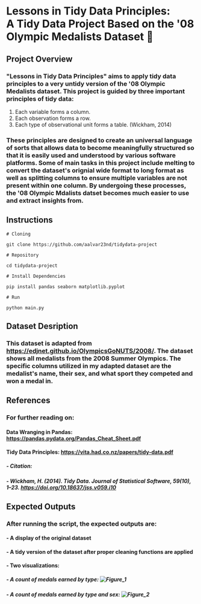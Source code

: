 # Lessons in Tidy Data Principles: <br> A Tidy Data Project Based on the '08 Olympic Medalists Dataset 🥇

## Project Overview
### "Lessons in Tidy Data Principles" aims to apply tidy data principles to a very untidy version of the '08 Olympic Medalists dataset. This project is guided by three important principles of tidy data:<br>
1. Each variable forms a column. 
2. Each observation forms a row.
3. Each type of observational unit forms a table. (Wickham, 2014)<br>
### These principles are designed to create an universal language of sorts that allows data to become meaningfully structured so that it is easily used and understood by various software platforms. Some of main tasks in this project include melting to convert the dataset's orignial wide format to long format as well as splitting columns to ensure multiple variables are not present within one column. By undergoing these processes, the '08 Olympic Mdalists datset becomes much easier to use and extract insights from.

## Instructions

```
# Cloning

git clone https://github.com/aalvar23nd/tidydata-project

# Repository

cd tidydata-project

# Install Dependencies

pip install pandas seaborn matplotlib.pyplot

# Run

python main.py

```
## Dataset Desription
### This dataset is adapted from https://edjnet.github.io/OlympicsGoNUTS/2008/. The dataset shows all medalists from the 2008 Summer Olympics. The specific columns utilized in my adapted dataset are the medalist's name, their sex, and what sport they competed and won a medal in. 

## References
### For further reading on:
#### Data Wranging in Pandas: https://pandas.pydata.org/Pandas_Cheat_Sheet.pdf
#### Tidy Data Principles: https://vita.had.co.nz/papers/tidy-data.pdf 
##### - Citation:
#####   - Wickham, H. (2014). Tidy Data. Journal of Statistical Software, 59(10), 1–23. https://doi.org/10.18637/jss.v059.i10

## Expected Outputs
### After running the script, the expected outputs are:<br>
#### - A display of the original dataset
#### - A tidy version of the dataset after proper cleaning functions are applied
#### - Two visualizations:
##### - A count of medals earned by type: ![Figure_1](https://github.com/user-attachments/assets/7b921617-f245-43d1-9960-6e5e61307974)
##### - A count of medals earned by type and sex: ![Figure_2](https://github.com/user-attachments/assets/4b3e4d3c-668c-4fa7-afe3-749a5fad67ba)


